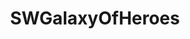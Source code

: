 ---
title: SWGalaxyOfHeroes
crosslinks:
- swgoh_guilds
- EmpireDidNothingWrong
- Ghostdivision
- SWGalaxyOfMemes
- IluminaPrimu
- StarWars
- FFRecordKeeper
- LiftCarryThrow
- PrequelMemes
- Games
- CantinaARG
- SwgohCharacterIdeas
- '2013'
- DisciplesOfAlderaan
- news
- arrow
- Ooer
- galaxyofgentlemen
- LetsMove2Kashyyyk
- summonerswar
---